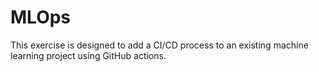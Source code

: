 # MLOps
This exercise is designed to add a CI/CD process to an existing machine learning project using GitHub actions.

